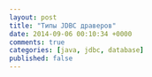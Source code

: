 ```yaml
---
layout: post
title: "Типы JDBC драверов"
date: 2014-09-06 00:10:34 +0000
comments: true
categories: [java, jdbc, database]
published: false
---
```


